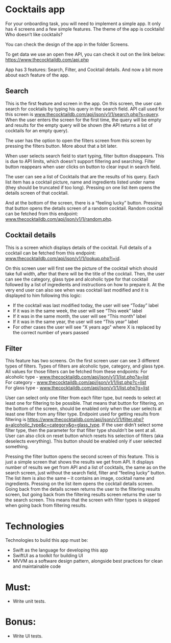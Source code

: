 # Cocktails app

For your onboarding task, you will need to implement a simple app. It only has 4 screens and a few simple features. The theme of the app is cocktails! Who doesn’t like cocktails? 

You can check the design of the app in the folder Screens.

To get data we use an open free API, you can check it out on the link below: 
https://www.thecocktaildb.com/api.php 

App has 3 features: Search, Filter, and Cocktail details. And now a bit more about each feature of the app. 

## Search 
This is the first feature and screen in the app. On this screen, the user can search for cocktails by typing his query in the search field. API call used for this screen is www.thecocktaildb.com/api/json/v1/1/search.php?s=query. When the user enters the screen for the first time, the query will be empty and results for the empty query will be shown (the API returns a list of cocktails for an empty query). 

The user has the option to open the filters screen from this screen by pressing the filters button. More about that a bit later. 

When user selects search field to start typing, filter button disappears. This is due to API limits, which doesn’t support filtering and searching. Filter button reappears when user clicks on button to clear input in search field. 

The user can see a list of Cocktails that are the results of his query. Each list item has a cocktail picture, name and ingredients listed under name (they should be truncated if too long). Pressing on one list item opens the details screen of that cocktail. 

And at the bottom of the screen, there is a “feeling lucky” button. Pressing that button opens the details screen of a random cocktail. Random cocktail can be fetched from this endpoint: www.thecocktaildb.com/api/json/v1/1/random.php. 

## Cocktail details 
This is a screen which displays details of the cocktail. Full details of a cocktail can be fetched from this endpoint: www.thecocktaildb.com/api/json/v1/1/lookup.php?i=id. 

On this screen user will first see the picture of the cocktail which should take full width, after that there will be the title of the cocktail. Then, the user can see the category, glass type and alcoholic type for that cocktail followed by a list of ingredients and instructions on how to prepare it. 
At the very end user can also see when was cocktail last modified and it is displayed to him following this logic: 
* If the cocktail was last modified today, the user will see “Today” label 
* If it was in the same week, the user will see “This week” label 
* If it was in the same month, the user will see “This month” label 
* If it was in the same year, the user will see “This year” label 
* For other cases the user will see “X years ago” where X is replaced by the correct number of years passed 

## Filter 
This feature has two screens. On the first screen user can see 3 different types of filters. Types of filters are alcoholic type, category, and glass type. 
All values for those filters can be fetched from these endpoints: 
For alcoholic type - www.thecocktaildb.com/api/json/v1/1/list.php?a=list  
For category - www.thecocktaildb.com/api/json/v1/1/list.php?c=list  
For glass type - www.thecocktaildb.com/api/json/v1/1/list.php?g=list  

User can select only one filter from each filter type, but needs to select at least one for filtering to be possible. That means that button for filtering, on the bottom of the screen, should be enabled only when the user selects at least one filter from any filter type. 
Endpoint used for getting results from filtering is https://www.thecocktaildb.com/api/json/v1/1/filter.php?a=alcoholic_type&c=category&g=glass_type. 
If the user didn’t select some filter type, then the parameter for that filter type shouldn’t be sent at all. 
User can also click on reset button which resets his selection of filters (aka deselects everything). This button should be enabled only if user selected something. 

Pressing the filter button opens the second screen of this feature. This is just a simple screen that shows the results we get from API. It displays number of results we get from API and a list of cocktails, the same as on the search screen, just without the search field, filter and “feeling lucky” button. The list item is also the same – it contains an image, cocktail name and ingredients. Pressing on the list item opens the cocktail details screen. Going back from the details screen returns the user to the filtering results screen, but going back from the filtering results screen returns the user to the search screen. This means that the screen with filter types is skipped when going back from filtering results. 


# Technologies 

Technologies to build this app must be: 

* Swift as the language for developing this app 
* SwiftUI as a toolkit for building UI 
* MVVM as a software design pattern, alongside best practices for clean and maintainable code 

 
# Must: 
* Write unit tests.


# Bonus: 
* Write UI tests.
 
